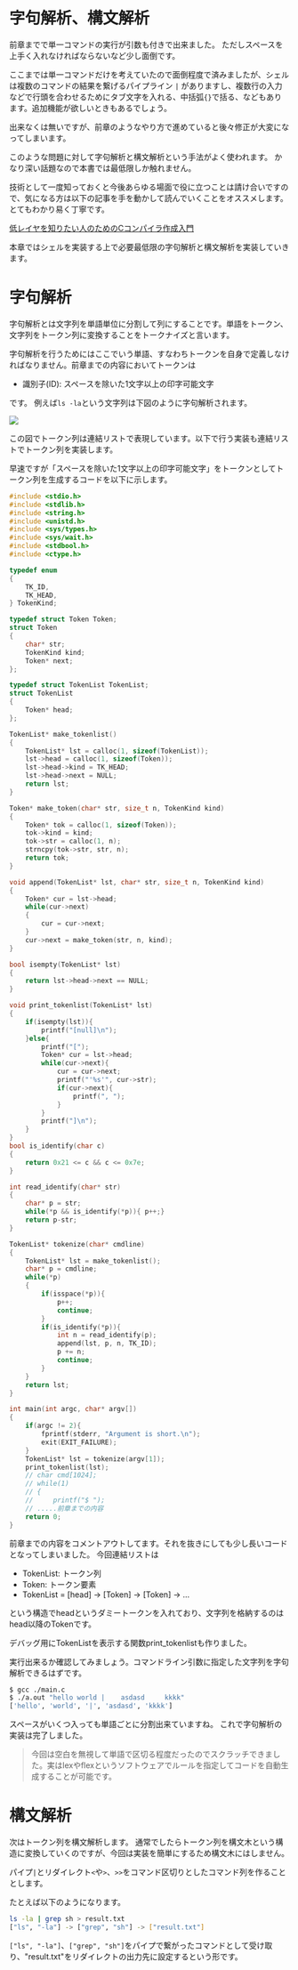 # 字句解析、構文解析
前章までで単一コマンドの実行が引数も付きで出来ました。
ただしスペースを上手く入れなければならないなど少し面倒です。

ここまでは単一コマンドだけを考えていたので面倒程度で済みましたが、シェルは複数のコマンドの結果を繋げるパイプライン `|` がありますし、複数行の入力などで行頭を合わせるためにタブ文字を入れる、中括弧`{}`で括る、などもあります。追加機能が欲しいときもあるでしょう。

出来なくは無いですが、前章のようなやり方で進めていると後々修正が大変になってしまいます。

このような問題に対して字句解析と構文解析という手法がよく使われます。
かなり深い話題なので本書では最低限しか触れません。

技術として一度知っておくと今後あらゆる場面で役に立つことは請け合いですので、気になる方は以下の記事を手を動かして読んでいくことをオススメします。とてもわかり易く丁寧です。

[低レイヤを知りたい人のためのCコンパイラ作成入門](https://www.sigbus.info/compilerbook)

本章ではシェルを実装する上で必要最低限の字句解析と構文解析を実装していきます。

# 字句解析
字句解析とは文字列を単語単位に分割して列にすることです。単語をトークン、文字列をトークン列に変換することをトークナイズと言います。

字句解析を行うためにはここでいう単語、すなわちトークンを自身で定義しなければなりません。前章までの内容においてトークンは

* 識別子(ID): スペースを除いた1文字以上の印字可能文字

です。
例えば`ls -la`という文字列は下図のように字句解析されます。

![](/doc/img/parsing_3.svg)

この図でトークン列は連結リストで表現しています。以下で行う実装も連結リストでトークン列を実装します。

早速ですが「スペースを除いた1文字以上の印字可能文字」をトークンとしてトークン列を生成するコードを以下に示します。

```c
#include <stdio.h>
#include <stdlib.h>
#include <string.h>
#include <unistd.h>
#include <sys/types.h>
#include <sys/wait.h>
#include <stdbool.h>
#include <ctype.h>

typedef enum
{
    TK_ID,
    TK_HEAD,
} TokenKind;

typedef struct Token Token;
struct Token
{
    char* str;
    TokenKind kind;
    Token* next;
};

typedef struct TokenList TokenList;
struct TokenList
{
    Token* head;
};

TokenList* make_tokenlist()
{
    TokenList* lst = calloc(1, sizeof(TokenList));
    lst->head = calloc(1, sizeof(Token));
    lst->head->kind = TK_HEAD;
    lst->head->next = NULL;
    return lst;
}

Token* make_token(char* str, size_t n, TokenKind kind)
{
    Token* tok = calloc(1, sizeof(Token));
    tok->kind = kind;
    tok->str = calloc(1, n);
    strncpy(tok->str, str, n);
    return tok;
}

void append(TokenList* lst, char* str, size_t n, TokenKind kind)
{
    Token* cur = lst->head;
    while(cur->next)
    {
        cur = cur->next;
    }
    cur->next = make_token(str, n, kind);
}

bool isempty(TokenList* lst)
{
    return lst->head->next == NULL;
}

void print_tokenlist(TokenList* lst)
{
    if(isempty(lst)){
        printf("[null]\n");
    }else{
        printf("[");
        Token* cur = lst->head;
        while(cur->next){
            cur = cur->next;
            printf("'%s'", cur->str);
            if(cur->next){
                printf(", ");
            }
        }
        printf("]\n");
    }
}
bool is_identify(char c)
{
    return 0x21 <= c && c <= 0x7e;
}

int read_identify(char* str)
{
    char* p = str;
    while(*p && is_identify(*p)){ p++;}
    return p-str;
}

TokenList* tokenize(char* cmdline)
{
    TokenList* lst = make_tokenlist();
    char* p = cmdline;
    while(*p)
    {
        if(isspace(*p)){
            p++;
            continue;
        }
        if(is_identify(*p)){
            int n = read_identify(p);
            append(lst, p, n, TK_ID);
            p += n;
            continue;
        }
    }
    return lst;
}

int main(int argc, char* argv[])
{
    if(argc != 2){
        fprintf(stderr, "Argument is short.\n");
        exit(EXIT_FAILURE);
    }
    TokenList* lst = tokenize(argv[1]);
    print_tokenlist(lst);
    // char cmd[1024];
    // while(1)
    // {
    //     printf("$ ");
    // .....前章までの内容
    return 0;
}
```

前章までの内容をコメントアウトしてます。それを抜きにしても少し長いコードとなってしまいました。
今回連結リストは

* TokenList: トークン列
* Token: トークン要素
* TokenList = [head] -> [Token] -> [Token] -> ...

という構造でheadというダミートークンを入れており、文字列を格納するのはhead以降のTokenです。

デバッグ用にTokenListを表示する関数print_tokenlistも作りました。

実行出来るか確認してみましょう。コマンドライン引数に指定した文字列を字句解析できるはずです。

```sh
$ gcc ./main.c
$ ./a.out "hello world |    asdasd     kkkk"
['hello', 'world', '|', 'asdasd', 'kkkk']
```

スペースがいくつ入っても単語ごとに分割出来ていますね。
これで字句解析の実装は完了しました。

> 今回は空白を無視して単語で区切る程度だったのでスクラッチできました。実はlexやflexというソフトウェアでルールを指定してコードを自動生成することが可能です。


# 構文解析
次はトークン列を構文解析します。
通常でしたらトークン列を構文木という構造に変換していくのですが、今回は実装を簡単にするため構文木にはしません。

パイプ`|`とリダイレクト`<`や`>`、`>>`をコマンド区切りとしたコマンド列を作ることとします。

たとえば以下のようになります。

```sh
ls -la | grep sh > result.txt
["ls", "-la"] -> ["grep", "sh"] -> ["result.txt"]
```

`["ls", "-la"]`、`["grep", "sh"]`をパイプで繋がったコマンドとして受け取り、"result.txt"をリダイレクトの出力先に設定するという形です。